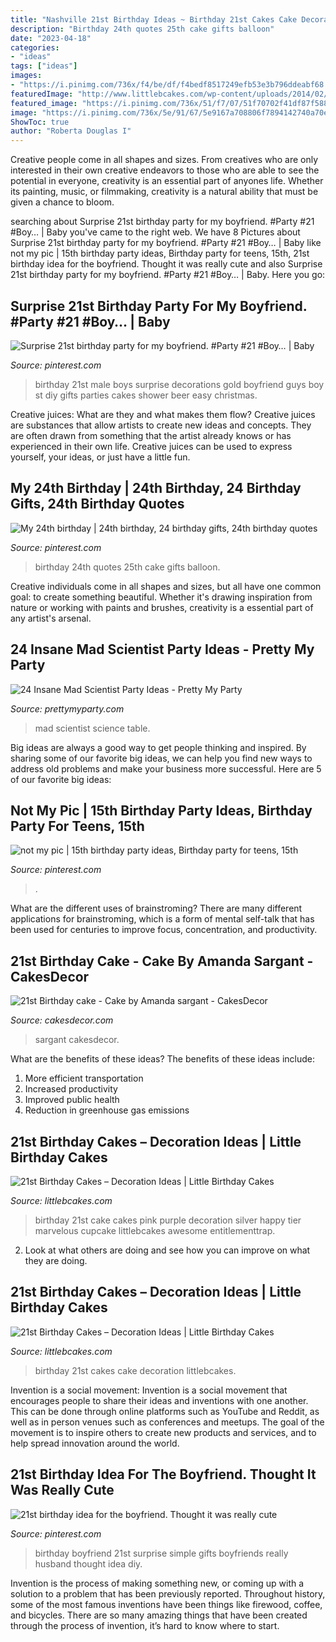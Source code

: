 ```yaml
---
title: "Nashville 21st Birthday Ideas ~ Birthday 21st Cakes Cake Decoration Littlebcakes"
description: "Birthday 24th quotes 25th cake gifts balloon"
date: "2023-04-18"
categories:
- "ideas"
tags: ["ideas"]
images:
- "https://i.pinimg.com/736x/f4/be/df/f4bedf8517249efb53e3b796ddeabf68.jpg"
featuredImage: "http://www.littlebcakes.com/wp-content/uploads/2014/02/Images-of-21st-Birthday-Cakes-768x1024.jpg"
featured_image: "https://i.pinimg.com/736x/51/f7/07/51f70702f41df87f58835301c15a6417.jpg"
image: "https://i.pinimg.com/736x/5e/91/67/5e9167a708806f7894142740a70e3178--st-birthday-parties-birthday-party-ideas.jpg"
ShowToc: true
author: "Roberta Douglas I"
---
```



Creative people come in all shapes and sizes. From creatives who are only interested in their own creative endeavors to those who are able to see the potential in everyone, creativity is an essential part of anyones life. Whether its painting, music, or filmmaking, creativity is a natural ability that must be given a chance to bloom.

	

		
searching about Surprise 21st birthday party for my boyfriend. #Party #21 #Boy… | Baby you've came to the right web. We have 8 Pictures about Surprise 21st birthday party for my boyfriend. #Party #21 #Boy… | Baby like not my pic | 15th birthday party ideas, Birthday party for teens, 15th, 21st birthday idea for the boyfriend. Thought it was really cute and also Surprise 21st birthday party for my boyfriend. #Party #21 #Boy… | Baby. Here you go:
		
    
## Surprise 21st Birthday Party For My Boyfriend. #Party #21 #Boy… | Baby

<img loading=lazy src="https://i.pinimg.com/736x/5e/91/67/5e9167a708806f7894142740a70e3178--st-birthday-parties-birthday-party-ideas.jpg" onerror="this.onerror=null;this.src='https://tse3.mm.bing.net/th?id=OIP.9rMAd2PxRDq8KXfCalAQpAHaJ3&amp;pid=15.1';" alt="Surprise 21st birthday party for my boyfriend. #Party #21 #Boy… | Baby">

_Source: pinterest.com_

>birthday 21st male boys surprise decorations gold boyfriend guys boy st diy gifts parties cakes shower beer easy christmas. 

	

Creative juices: What are they and what makes them flow?
Creative juices are substances that allow artists to create new ideas and concepts. They are often drawn from something that the artist already knows or has experienced in their own life. Creative juices can be used to express yourself, your ideas, or just have a little fun.

    
## My 24th Birthday | 24th Birthday, 24 Birthday Gifts, 24th Birthday Quotes

<img loading=lazy src="https://i.pinimg.com/736x/f4/be/df/f4bedf8517249efb53e3b796ddeabf68.jpg" onerror="this.onerror=null;this.src='https://tse4.mm.bing.net/th?id=OIP.0v22-mgUH9YE2lnrChWEowHaJ4&amp;pid=15.1';" alt="My 24th birthday | 24th birthday, 24 birthday gifts, 24th birthday quotes">

_Source: pinterest.com_

>birthday 24th quotes 25th cake gifts balloon. 

	

Creative individuals come in all shapes and sizes, but all have one common goal: to create something beautiful. Whether it's drawing inspiration from nature or working with paints and brushes, creativity is a essential part of any artist's arsenal.

    
## 24 Insane Mad Scientist Party Ideas - Pretty My Party

<img loading=lazy src="https://www.prettymyparty.com/wp-content/uploads/2017/08/Science-Party-Dessert-Table.jpg" onerror="this.onerror=null;this.src='https://tse3.mm.bing.net/th?id=OIP.gJfPN2TyY2ZYyH-4qUNVbwHaLK&amp;pid=15.1';" alt="24 Insane Mad Scientist Party Ideas - Pretty My Party">

_Source: prettymyparty.com_

>mad scientist science table. 

	

Big ideas are always a good way to get people thinking and inspired. By sharing some of our favorite big ideas, we can help you find new ways to address old problems and make your business more successful. Here are 5 of our favorite big ideas: 

    
## Not My Pic | 15th Birthday Party Ideas, Birthday Party For Teens, 15th

<img loading=lazy src="https://i.pinimg.com/736x/51/f7/07/51f70702f41df87f58835301c15a6417.jpg" onerror="this.onerror=null;this.src='https://tse3.mm.bing.net/th?id=OIP.vczts_INctCF47IXR01vWQHaNw&amp;pid=15.1';" alt="not my pic | 15th birthday party ideas, Birthday party for teens, 15th">

_Source: pinterest.com_

>. 

	

What are the different uses of brainstroming?
There are many different applications for brainstroming, which is a form of mental self-talk that has been used for centuries to improve focus, concentration, and productivity.

    
## 21st Birthday Cake - Cake By Amanda Sargant - CakesDecor

<img loading=lazy src="https://pic.cakesdecor.com/m/knzy8eaf2l72rq8s71y3.jpg" onerror="this.onerror=null;this.src='https://tse3.mm.bing.net/th?id=OIP.8ZrW8WB5EB1P9GKERAAd3AHaJ3&amp;pid=15.1';" alt="21st Birthday cake - Cake by Amanda sargant - CakesDecor">

_Source: cakesdecor.com_

>sargant cakesdecor. 

	

What are the benefits of these ideas?
The benefits of these ideas include: 
1. More efficient transportation 
2. Increased productivity 
3. Improved public health 
4. Reduction in greenhouse gas emissions 

    
## 21st Birthday Cakes – Decoration Ideas | Little Birthday Cakes

<img loading=lazy src="http://www.littlebcakes.com/wp-content/uploads/2014/02/21st-Birthday-Cakes.jpg" onerror="this.onerror=null;this.src='https://tse4.mm.bing.net/th?id=OIP.aWPKOjpY7p23B90pEj7SbAHaJ4&amp;pid=15.1';" alt="21st Birthday Cakes – Decoration Ideas | Little Birthday Cakes">

_Source: littlebcakes.com_

>birthday 21st cake cakes pink purple decoration silver happy tier marvelous cupcake littlebcakes awesome entitlementtrap. 

	

2. Look at what others are doing and see how you can improve on what they are doing. 

    
## 21st Birthday Cakes – Decoration Ideas | Little Birthday Cakes

<img loading=lazy src="http://www.littlebcakes.com/wp-content/uploads/2014/02/Images-of-21st-Birthday-Cakes-768x1024.jpg" onerror="this.onerror=null;this.src='https://tse4.mm.bing.net/th?id=OIP.JcL9Uv2HdGwtqFyssu1glgHaJ4&amp;pid=15.1';" alt="21st Birthday Cakes – Decoration Ideas | Little Birthday Cakes">

_Source: littlebcakes.com_

>birthday 21st cakes cake decoration littlebcakes. 

	

Invention is a social movement:
Invention is a social movement that encourages people to share their ideas and inventions with one another. This can be done through online platforms such as YouTube and Reddit, as well as in person venues such as conferences and meetups. The goal of the movement is to inspire others to create new products and services, and to help spread innovation around the world.

    
## 21st Birthday Idea For The Boyfriend. Thought It Was Really Cute

<img loading=lazy src="https://i.pinimg.com/736x/b4/3a/55/b43a55969877f4d89a5cba2931776093--big-night-st-birthday.jpg" onerror="this.onerror=null;this.src='https://tse4.mm.bing.net/th?id=OIP.s0znyMi91_lgehCI-kTqLQHaJ3&amp;pid=15.1';" alt="21st birthday idea for the boyfriend. Thought it was really cute">

_Source: pinterest.com_

>birthday boyfriend 21st surprise simple gifts boyfriends really husband thought idea diy. 

	

Invention is the process of making something new, or coming up with a solution to a problem that has been previously reported. Throughout history, some of the most famous inventions have been things like firewood, coffee, and bicycles. There are so many amazing things that have been created through the process of invention, it’s hard to know where to start.

